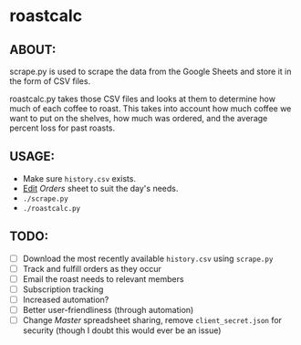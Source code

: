 # roastcalc

## ABOUT:
scrape.py is used to scrape the data from the Google Sheets and store it in the form of CSV files.

roastcalc.py takes those CSV files and looks at them to determine how much of each coffee to roast. This takes into account how much coffee we want to put on the shelves, how much was ordered, and the average percent loss for past roasts.

## USAGE:
* Make sure `history.csv` exists.
* [Edit](https://docs.google.com/spreadsheets/d/12McXQu2Ap7cRrX8U4Vegjk3zA3pPUd5HTLOp3swbswU/edit?usp=sharing) _Orders_ sheet to suit the day's needs.
* `./scrape.py`
* `./roastcalc.py`

## TODO:
- [ ] Download the most recently available `history.csv` using `scrape.py`
- [ ] Track and fulfill orders as they occur
- [ ] Email the roast needs to relevant members
- [ ] Subscription tracking
- [ ] Increased automation?
- [ ] Better user-friendliness (through automation)
- [ ] Change _Master_ spreadsheet sharing, remove `client_secret.json` for security (though I doubt this would ever be an issue)
